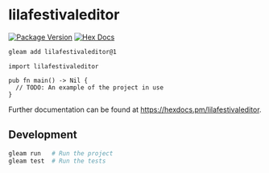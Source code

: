 # lilafestivaleditor

[![Package Version](https://img.shields.io/hexpm/v/lilafestivaleditor)](https://hex.pm/packages/lilafestivaleditor)
[![Hex Docs](https://img.shields.io/badge/hex-docs-ffaff3)](https://hexdocs.pm/lilafestivaleditor/)

```sh
gleam add lilafestivaleditor@1
```
```gleam
import lilafestivaleditor

pub fn main() -> Nil {
  // TODO: An example of the project in use
}
```

Further documentation can be found at <https://hexdocs.pm/lilafestivaleditor>.

## Development

```sh
gleam run   # Run the project
gleam test  # Run the tests
```
